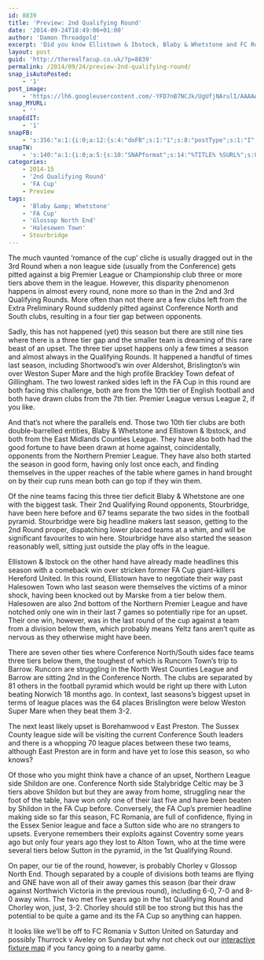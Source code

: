 ```yaml
---
id: 8839
title: 'Preview: 2nd Qualifying Round'
date: '2014-09-24T18:49:06+01:00'
author: 'Damon Threadgold'
excerpt: 'Did you know Ellistown & Ibstock, Blaby & Whetstone and FC Romania are unbeaten in the FA Cup? Imagine that!'
layout: post
guid: 'http://therealfacup.co.uk/?p=8839'
permalink: /2014/09/24/preview-2nd-qualifying-round/
snap_isAutoPosted:
    - '1'
post_image:
    - 'https://lh6.googleusercontent.com/-YFD7nB7NCJk/UgUfjNArulI/AAAAAAAACy4/cxsMxLSoPa0/w761-h507-no/IMG_3696_2.JPG'
snap_MYURL:
    - ''
snapEdIT:
    - '1'
snapFB:
    - 's:356:"a:1:{i:0;a:12:{s:4:"doFB";s:1:"1";s:8:"postType";s:1:"I";s:10:"AttachPost";s:1:"2";s:10:"SNAPformat";s:15:"%EXCERPT% %URL%";s:9:"isAutoImg";s:1:"A";s:8:"imgToUse";s:0:"";s:9:"isAutoURL";s:1:"A";s:8:"urlToUse";s:0:"";s:11:"isPrePosted";s:1:"1";s:8:"isPosted";s:1:"1";s:4:"pgID";s:30:"156412412358_10152728798607359";s:5:"pDate";s:19:"2014-09-24 18:31:54";}}";'
snapTW:
    - 's:140:"a:1:{i:0;a:5:{s:10:"SNAPformat";s:14:"%TITLE% %SURL%";s:8:"attchImg";s:1:"0";s:9:"isAutoImg";s:1:"A";s:8:"imgToUse";s:0:"";s:4:"doTW";i:0;}}";'
categories:
    - 2014-15
    - '2nd Qualifying Round'
    - 'FA Cup'
    - Preview
tags:
    - 'Blaby &amp; Whetstone'
    - 'FA Cup'
    - 'Glossop North End'
    - 'Halesowen Town'
    - Stourbridge
---
```


The much vaunted ‘romance of the cup’ cliche is usually dragged out in the 3rd Round when a non league side (usually from the Conference) gets pitted against a big Premier League or Championship club three or more tiers above them in the league. However, this disparity phenomenon happens in almost every round, none more so than in the 2nd and 3rd Qualifying Rounds. More often than not there are a few clubs left from the Extra Preliminary Round suddenly pitted against Conference North and South clubs, resulting in a four tier gap between opponents.

Sadly, this has not happened (yet) this season but there are still nine ties where there is a three tier gap and the smaller team is dreaming of this rare beast of an upset. The three tier upset happens only a few times a season and almost always in the Qualifying Rounds. It happened a handful of times last season, including Shortwood’s win over Aldershot, Brislington’s win over Weston Super Mare and the high profile Brackley Town defeat of Gillingham. The two lowest ranked sides left in the FA Cup in this round are both facing this challenge, both are from the 10th tier of English football and both have drawn clubs from the 7th tier. Premier League versus League 2, if you like.

And that’s not where the parallels end. Those two 10th tier clubs are both double-barrelled entities, Blaby &amp; Whetstone and Ellistown &amp; Ibstock, and both from the East Midlands Counties League. They have also both had the good fortune to have been drawn at home against, coincidentally, opponents from the Northern Premier League. They have also both started the season in good form, having only lost once each, and finding themselves in the upper reaches of the table where games in hand brought on by their cup runs mean both can go top if they win them.

Of the nine teams facing this three tier deficit Blaby &amp; Whetstone are one with the biggest task. Their 2nd Qualifying Round opponents, Stourbridge, have been here before and 67 teams separate the two sides in the football pyramid. Stourbridge were big headline makers last season, getting to the 2nd Round proper, dispatching lower placed teams at a whim, and will be significant favourites to win here. Stourbridge have also started the season reasonably well, sitting just outside the play offs in the league.

Ellistown &amp; Ibstock on the other hand have already made headlines this season with a comeback win over stricken former FA Cup giant-killers Hereford United. In this round, Ellistown have to negotiate their way past Halesowen Town who last season were themselves the victims of a minor shock, having been knocked out by Marske from a tier below them. Halesowen are also 2nd bottom of the Northern Premier League and have notched only one win in their last 7 games so potentially ripe for an upset. Their one win, however, was in the last round of the cup against a team from a division below them, which probably means Yeltz fans aren’t quite as nervous as they otherwise might have been.

There are seven other ties where Conference North/South sides face teams three tiers below them, the toughest of which is Runcorn Town’s trip to Barrow. Runcorn are struggling in the North West Counties League and Barrow are sitting 2nd in the Conference North. The clubs are separated by 81 others in the football pyramid which would be right up there with Luton beating Norwich 18 months ago. In context, last seasons’s biggest upset in terms of league places was the 64 places Brislington were below Weston Super Mare when they beat them 3-2.

The next least likely upset is Borehamwood v East Preston. The Sussex County league side will be visiting the current Conference South leaders and there is a whopping 70 league places between these two teams, although East Preston are in form and have yet to lose this season, so who knows?

Of those who you might think have a chance of an upset, Northern League side Shildon are one. Conference North side Stalybridge Celtic may be 3 tiers above Shildon but but they are away from home, struggling near the foot of the table, have won only one of their last five and have been beaten by Shildon in the FA Cup before. Conversely, the FA Cup’s premier headline making side so far this season, FC Romania, are full of confidence, flying in the Essex Senior league and face a Sutton side who are no strangers to upsets. Everyone remembers their exploits against Coventry some years ago but only four years ago they lost to Alton Town, who at the time were several tiers below Sutton in the pyramid, in the 1st Qualifying Round.

On paper, our tie of the round, however, is probably Chorley v Glossop North End. Though separated by a couple of divisions both teams are flying and GNE have won all of their away games this season (bar their draw against Northwich Victoria in the previous round), including 6-0, 7-0 and 8-0 away wins. The two met five years ago in the 1st Qualifying Round and Chorley won, just, 3-2. Chorley should still be too strong but this has the potential to be quite a game and its the FA Cup so anything can happen.

It looks like we’ll be off to FC Romania v Sutton United on Saturday and possibly Thurrock v Aveley on Sunday but why not check out our [interactive fixture map](http://therealfacup.co.uk/map/) if you fancy going to a nearby game.